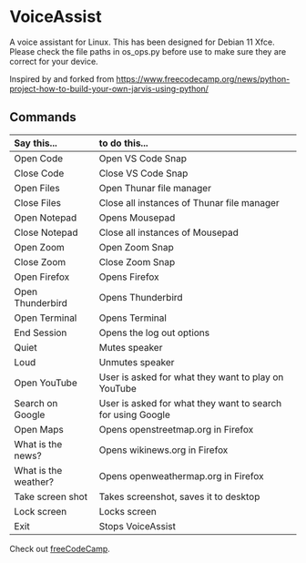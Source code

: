 # VoiceAssist

A voice assistant for Linux.  This has been designed for Debian 11 Xfce.  Please check the file paths in os_ops.py before use to make sure they are correct for your device.

Inspired by and forked from https://www.freecodecamp.org/news/python-project-how-to-build-your-own-jarvis-using-python/

## Commands

| Say this... | to do this... 
| :-------------| :------------- 
| Open Code | Open VS Code Snap
| Close Code | Close VS Code Snap
| Open Files | Open Thunar file manager
| Close Files | Close all instances of Thunar file manager
| Open Notepad | Opens Mousepad
| Close Notepad | Close all instances of Mousepad
| Open Zoom | Open Zoom Snap
| Close Zoom | Close Zoom Snap
| Open Firefox | Opens Firefox
| Open Thunderbird | Opens Thunderbird
| Open Terminal | Opens Terminal
| End Session | Opens the log out options
| Quiet | Mutes speaker
| Loud | Unmutes speaker
| Open YouTube | User is asked for what they want to play on YouTube
| Search on Google | User is asked for what they want to search for using Google
| Open Maps | Opens openstreetmap.org in Firefox
| What is the news? | Opens wikinews.org in Firefox
| What is the weather? | Opens openweathermap.org in Firefox
| Take screen shot | Takes screenshot, saves it to desktop
| Lock screen | Locks screen 
| Exit | Stops VoiceAssist


<p>Check out <a href="https://www.freecodecamp.org/" target="__blank">freeCodeCamp</a>.</p>
